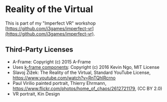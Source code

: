 # Reality of the Virtual

This is part of my "Imperfect VR" workshop [https://github.com/i3games/imperfect-vr](https://github.com/i3games/imperfect-vr).

## Third-Party Licenses

* A-Frame: Copyright (c) 2015 A-Frame
* Uses [k-frame components](https://github.com/ngokevin/k-frame): Copyright (c) 2016 Kevin Ngo, MIT License
* Slavoj Žižek: The Reality of the Virtual, Standard YouTube License, https://www.youtube.com/watch?v=RnTQhIRcrno
* Paul Virilio painted portrait, Thierry Ehrmann, https://www.flickr.com/photos/home_of_chaos/2612721179, (CC BY 2.0)
* VR portrait, Kin Design
